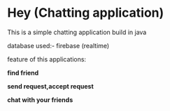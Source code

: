 # Hey (Chatting application)
This is a simple chatting application  build in java 

database used:- firebase (realtime) 

feature of this applications:

**find friend**

**send request,accept request**

**chat with your friends**
